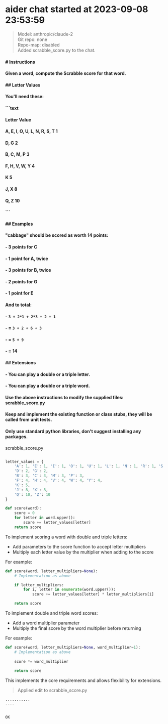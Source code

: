 
# aider chat started at 2023-09-08 23:53:59

> Model: anthropic/claude-2  
> Git repo: none  
> Repo-map: disabled  
> Added scrabble_score.py to the chat.  

#### # Instructions  
####   
#### Given a word, compute the Scrabble score for that word.  
####   
#### ## Letter Values  
####   
#### You'll need these:  
####   
#### ```text  
#### Letter                           Value  
#### A, E, I, O, U, L, N, R, S, T       1  
#### D, G                               2  
#### B, C, M, P                         3  
#### F, H, V, W, Y                      4  
#### K                                  5  
#### J, X                               8  
#### Q, Z                               10  
#### ```  
####   
#### ## Examples  
####   
#### "cabbage" should be scored as worth 14 points:  
####   
#### - 3 points for C  
#### - 1 point for A, twice  
#### - 3 points for B, twice  
#### - 2 points for G  
#### - 1 point for E  
####   
#### And to total:  
####   
#### - `3 + 2*1 + 2*3 + 2 + 1`  
#### - = `3 + 2 + 6 + 3`  
#### - = `5 + 9`  
#### - = 14  
####   
#### ## Extensions  
####   
#### - You can play a double or a triple letter.  
#### - You can play a double or a triple word.  
####   
#### ####  
####   
#### Use the above instructions to modify the supplied files: scrabble_score.py  
#### Keep and implement the existing function or class stubs, they will be called from unit tests.  
#### Only use standard python libraries, don't suggest installing any packages.  

scrabble_score.py
```python

letter_values = {
    'A': 1, 'E': 1, 'I': 1, 'O': 1, 'U': 1, 'L': 1, 'N': 1, 'R': 1, 'S': 1, 'T': 1, 
    'D': 2, 'G': 2,
    'B': 3, 'C': 3, 'M': 3, 'P': 3, 
    'F': 4, 'H': 4, 'V': 4, 'W': 4, 'Y': 4,
    'K': 5,
    'J': 8, 'X': 8,
    'Q': 10, 'Z': 10
}

def score(word):
    score = 0
    for letter in word.upper():
        score += letter_values[letter]
    return score
```

To implement scoring a word with double and triple letters:

- Add parameters to the score function to accept letter multipliers
- Multiply each letter value by the multiplier when adding to the score

For example:

```python
def score(word, letter_multipliers=None):
    # Implementation as above

    if letter_multipliers:
        for i, letter in enumerate(word.upper()):
            score += letter_values[letter] * letter_multipliers[i]

    return score
```

To implement double and triple word scores:

- Add a word multiplier parameter 
- Multiply the final score by the word multiplier before returning

For example:

```python
def score(word, letter_multipliers=None, word_multiplier=1):
    # Implementation as above
    
    score *= word_multiplier
    
    return score
```

This implements the core requirements and allows flexibility for extensions.

> Applied edit to scrabble_score.py  
```
...........
----


OK

```